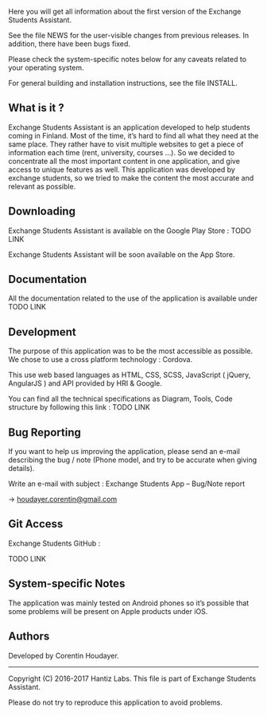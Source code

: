 Here you will get all information about the first version of the Exchange Students Assistant.

See the file NEWS for the user-visible changes from previous releases.
In addition, there have been bugs fixed.

Please check the system-specific notes below for any caveats related to
your operating system.

For general building and installation instructions, see the file INSTALL.

What is it ?
-----------

Exchange Students Assistant is an application developed to help students coming in Finland. Most of the time, it’s hard to find all what they need at the same place. They rather have to visit multiple websites to get a piece of information each time (rent, university, courses …). So we decided to concentrate all the most important content in one application, and give access to unique features as well. This application was developed by exchange students, so we tried to make the content the most accurate and relevant as possible.

Downloading
-----------

Exchange Students Assistant is available on the Google Play Store : TODO LINK

Exchange Students Assistant will be soon available on the App Store.


Documentation
-------------

All the documentation related to the use of the application is available under TODO LINK


Development
-----------

The purpose of this application was to be the most accessible as possible. We chose to use a cross platform technology : Cordova.

This use web based languages as HTML, CSS, SCSS, JavaScript ( jQuery, AngularJS ) and API provided by HRI & Google.

You can find all the technical specifications as Diagram, Tools, Code structure by following this link : TODO LINK


Bug Reporting
-------------

If you want to help us improving the application, please send an e-mail describing the bug / note (Phone model, and try to be accurate when giving details).

Write an e-mail with subject : Exchange Students App – Bug/Note report

-> houdayer.corentin@gmail.com


Git Access
----------

Exchange Students GitHub :

  TODO LINK



System-specific Notes
---------------------

The application was mainly tested on Android phones so it’s possible that some problems will be present on Apple products under iOS.

Authors
---------------------

Developed by Corentin Houdayer.


-------------------------------------------------------------------------------
Copyright (C) 2016-2017 Hantiz Labs.
This file is part of Exchange Students Assistant.

Please do not try to reproduce this application to avoid problems.

